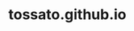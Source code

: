 # tossato.github.io
<!DOCTYPE html>
<html lang="pt-br">
    <meta charset="UTF-8">
    <meta name="viewport" content="width=device-width, initial-scale=1.0" />
    <title>RECEITAS DE BOLOS!</title>
    <style>
   
        body {
            font-family: Arial, sans-serif;
            margin:  0;
            padding: 0;
        }
        header {
            background-color: Green;
            padding: 5px;
            text-align: center;
            color: white;
        }
        .grid {
      display: grid;
      grid-template-columns: repeat(3, 1fr);
      gap: 20px;
    }
       
        nav {
            background-color: grey;
        }
        nav ul {
            list-style-type: none;
            margin: 0;
            padding: 0;
            display: flex;
            justify-content: center;
        }
        nav ul li {
            margin: 10px;
        }
        nav ul li a {
            color: white;
    padding: 5px 20px;
           
        }
        nav ul li a:hover {
            background-color: red;
        }
        main {
            padding: 20px;
            max-width: 1200px;
      margin: auto;
        }
        section {
            margin-bottom: 30px;
        }
        h2 {
        margin-bottom: 10px;
            color: black;
            @media (max-width: 1024px) {
      .grid {
        grid-template-columns: repeat(2, 1fr);
      }
    }
     @media (max-width: 600px) {
      .grid {
        grid-template-columns: 1fr;
      }
    }
      nav {
        flex-direction: column;
      }
      nav a {
        text-align: center;
      }
        }
    </style>
</head>
<body>
    <header>
        <h1>Bem-vindo ao BOLOS JÁ!</h1>
    </header>
    <nav>
        <ul>
            <li><a href="Bolo de Chocolate">Bolo de Chocolate</a></li>
            <li><a href="Bolo de Cenoura">Bolo de Cenoura</a></li>
            
        </ul>
    </nav>
    <main>
    <img src="C:\Users\05766853726\Desktop\BOLOS\bolo_chocolate.jfif" alt="Bolo de Chocolate">
        <section id="Bolo de Chocolate">
            <h2>Bolo de Chocolate</h2>
            <p>Ingredientes:<br>
           
Para a massa de bolo<br>

2 ovos<br>
1 e 1/2 xícara chá de açúcar<br>
2 xícaras chá de farinha de trigo<br>
1 xícara chá de chocolate em pó ou achocolatado<br>
2 colheres de sopa de Margarina Doriana com Sal<br>
1 colher sopa de fermento em pó<br>
1 pitada de sal<br>
1 xícara chá de leite<br>

Para a cobertura de chocolate

2 xícaras chá de leite<br>
1 xícara chá de chocolate em pó<br>
1 colher sopa de Margarina Doriana com Sal<br>
1 xícara chá de açúcar</p>
        </section>
        
        <img src="C:\Users\05766853726\Desktop\BOLOS\bolo-de-cenoura-sem-acucar-730x365.JPEG" alt="Bolo de Cenoura">
        <section id="Bolo de Cenoura">
            <h2>Bolo de Cenoura</h2>
            <p>Ingredientes:<br>
3 cenouras médias<br>
3 ovos<br>
2 xícaras de açúcar<br>

1 xícara de óleo de canola<br>
2 xícaras de Farinha de Trigo Tradicional Dona Benta<br>
1 pitada de sal<br>
1 colher de sopa de Fermento Químico Dona Benta</p>
        </section>
       
    </main>
</body>
</html>
    }
       
       
        nav {
            background-color: grey;
        }
        nav ul {
            list-style-type: none;
            margin: 0;
            padding: 0;
            display: flex;
            justify-content: center;
        }
        nav ul li {
            margin: 10px;
        }
        nav ul li a {
            color: white;
    padding: 5px 20px;
           
        }
        nav ul li a:hover {
            background-color: red;
        }
        main {
            padding: 20px;
            max-width: 1200px;
      margin: auto;
        }
        section {
            margin-bottom: 30px;
        }
        h2 {
        margin-bottom: 10px;
            color: black;
            @media (max-width: 1024px) {
      .grid {
        grid-template-columns: repeat(2, 1fr);
      }
    }
     @media (max-width: 600px) {
      .grid {
        grid-template-columns: 1fr;
      }
    }
      nav {
        flex-direction: column;
      }
      nav a {
        text-align: center;
      }
        }
    </style>

    <main>
        <section id="Bolo de Chocolate">
            <h2>Bolo de Chocolate</h2>
          

</body>
</html>
